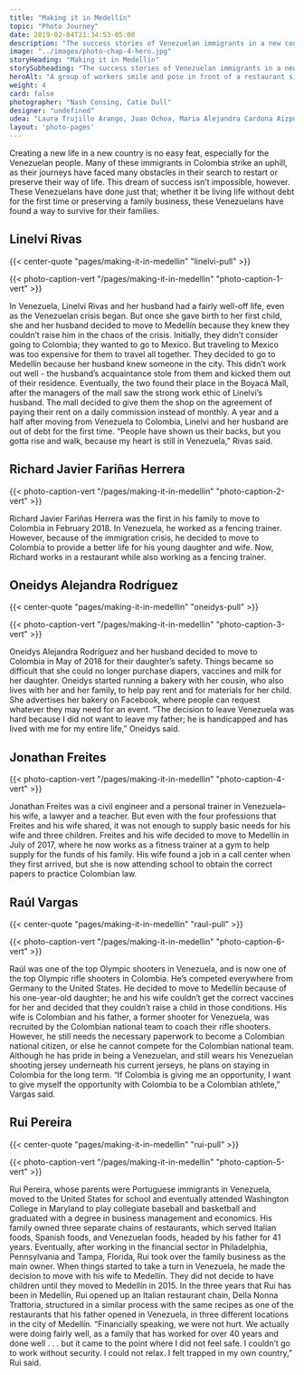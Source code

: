 ```yaml
---
title: "Making it in Medellín"
topic: "Photo Journey"
date: 2019-02-04T21:34:53-05:00
description: "The success stories of Venezuelan immigrants in a new country."
image: "../images/photo-chap-4-hero.jpg"
storyHeading: "Making it in Medellín"
storySubheading: "The success stories of Venezuelan immigrants in a new country."
heroAlt: "A group of workers smile and pose in front of a restaurant sign that reads 'Della Nonna'"
weight: 4
card: false
photographer: "Nash Consing, Catie Dull"
designer: "undefined"
udea: "Laura Trujillo Arango, Juan Ochoa, Maria Alejandra Cardona Aizpurua"
layout: 'photo-pages'
---
```


Creating a new life in a new country is no easy feat, especially for the Venezuelan people. Many of these immigrants in Colombia strike an uphill, as their journeys have faced many obstacles in their search to restart or preserve their way of life. This dream of success isn’t impossible, however. These Venezuelans have done just that; whether it be living life without debt for the first time or preserving a family business, these Venezuelans have found a way to survive for their families.

<div class="photo__success-people">
<h2 class="photo__subhead flex">Linelvi Rivas</h2>

{{< center-quote "pages/making-it-in-medellin" "linelvi-pull" >}}

{{< photo-caption-vert "/pages/making-it-in-medellin" "photo-caption-1-vert" >}}

<p>In Venezuela, Linelvi Rivas and her husband had a fairly well-off life, even as the Venezuelan crisis began. But once she gave birth to her first child, she and her husband decided to move to Medellín because they knew they couldn’t raise him in the chaos of the crisis. Initially, they didn’t consider going to Colombia; they wanted to go to Mexico. But traveling to Mexico was too expensive for them to travel all together. They decided to go to Medellín because her husband knew someone in the city. This didn’t work out well - the husband’s acquaintance stole from them and kicked them out of their residence. Eventually, the two found their place in the Boyacá Mall, after the managers of the mall saw the strong work ethic of Linelvi’s husband. The mall decided to give them the shop on the agreement of paying their rent on a daily commission instead of monthly. A year and a half after moving from Venezuela to Colombia, Linelvi and her husband are out of debt for the first time. “People have shown us their backs, but you gotta rise and walk, because my heart is still in Venezuela,” Rivas said.</p>
</div>

<div class="photo__success-people">
<h2 class="photo__subhead flex">Richard Javier Fariñas Herrera</h2>

{{< photo-caption-vert "/pages/making-it-in-medellin" "photo-caption-2-vert" >}}

<p>Richard Javier Fariñas Herrera was the first in his family to move to Colombia in February 2018. In Venezuela, he worked as a fencing trainer. However, because of the immigration crisis, he decided to move to Colombia to provide a better life for his young daughter and wife. Now, Richard works in a restaurant while also working as a fencing trainer.</p>
</div>

<div class="photo__success-people">
<h2 class="photo__subhead flex">Oneidys Alejandra Rodríguez</h2>

{{< center-quote "pages/making-it-in-medellin" "oneidys-pull" >}}

{{< photo-caption-vert "/pages/making-it-in-medellin" "photo-caption-3-vert" >}}

<p>Oneidys Alejandra Rodríguez and her husband decided to move to Colombia in May of 2018 for their daughter’s safety. Things became so difficult that she could no longer purchase diapers, vaccines and milk for her daughter. Oneidys started running a bakery with her cousin, who also lives with her and her family, to help pay rent and for materials for her child. She advertises her bakery on Facebook, where people can request whatever they may need for an event. “The decision to leave Venezuela was hard because I did not want to leave my father; he is handicapped and has lived with me for my entire life,” Oneidys said.</p>
</div>

<div class="photo__success-people">
<h2 class="photo__subhead flex">Jonathan Freites</h2>

{{< photo-caption-vert "/pages/making-it-in-medellin" "photo-caption-4-vert" >}}

<p>Jonathan Freites was a civil engineer and a personal trainer in Venezuela–his wife, a lawyer and a teacher. But even with the four professions that Freites and his wife shared, it was not enough to supply basic needs for his wife and three children. Freites and his wife decided to move to Medellín in July of 2017, where he now works as a fitness trainer at a gym to help supply for the funds of his family. His wife found a job in a call center when they first arrived, but she is now attending school to obtain the correct papers to practice Colombian law.</p>
</div>

<div class="photo__success-people">
<h2 class="photo__subhead flex">Raúl Vargas</h2>

{{< center-quote "pages/making-it-in-medellin" "raul-pull" >}}

{{< photo-caption-vert "/pages/making-it-in-medellin" "photo-caption-6-vert" >}}

<p>Raúl was one of the top Olympic shooters in Venezuela, and is now one of the top Olympic rifle shooters in Colombia. He’s competed everywhere from Germany to the United States. He decided to move to Medellín because of his one-year-old daughter; he and his wife couldn’t get the correct vaccines for her and decided that they couldn’t raise a child in those conditions. His wife is Colombian and his father, a former shooter for Venezuela, was recruited by the Colombian national team to coach their rifle shooters. However, he still needs the necessary paperwork to become a Colombian national citizen, or else he cannot compete for the Colombian national team. Although he has pride in being a Venezuelan, and still wears his Venezuelan shooting jersey underneath his current jerseys, he plans on staying in Colombia for the long term. “If Colombia is giving me an opportunity, I want to give myself the opportunity with Colombia to be a Colombian athlete,” Vargas said.</p>
</div>

<div class="photo__success-people">
<h2 class="photo__subhead flex">Rui Pereira</h2>

{{< center-quote "pages/making-it-in-medellin" "rui-pull" >}}

{{< photo-caption-vert "/pages/making-it-in-medellin" "photo-caption-5-vert" >}}

<p>Rui Pereira, whose parents were Portuguese immigrants in Venezuela, moved to the United States for school and eventually attended Washington College in Maryland to play collegiate baseball and basketball and graduated with a degree in business management and economics. His family owned three separate chains of restaurants, which served Italian foods, Spanish foods, and Venezuelan foods, headed by his father for 41 years. Eventually, after working in the financial sector in Philadelphia, Pennsylvania and Tampa, Florida, Rui took over the family business as the main owner. When things started to take a turn in Venezuela, he made the decision to move with his wife to Medellín. They did not decide to have children until they moved to Medellín in 2015. In the three years that Rui has been in Medellín, Rui opened up an Italian restaurant chain, Della Nonna Trattoria, structured in a similar process with the same recipes as one of the restaurants that his father opened in Venezuela, in three different locations in the city of Medellín. “Financially speaking, we were not hurt. We actually were doing fairly well, as a family that has worked for over 40 years and done well . . . but it came to the point where I did not feel safe. I couldn’t go to work without security. I could not relax. I felt trapped in my own country,” Rui said.</p>
</div>